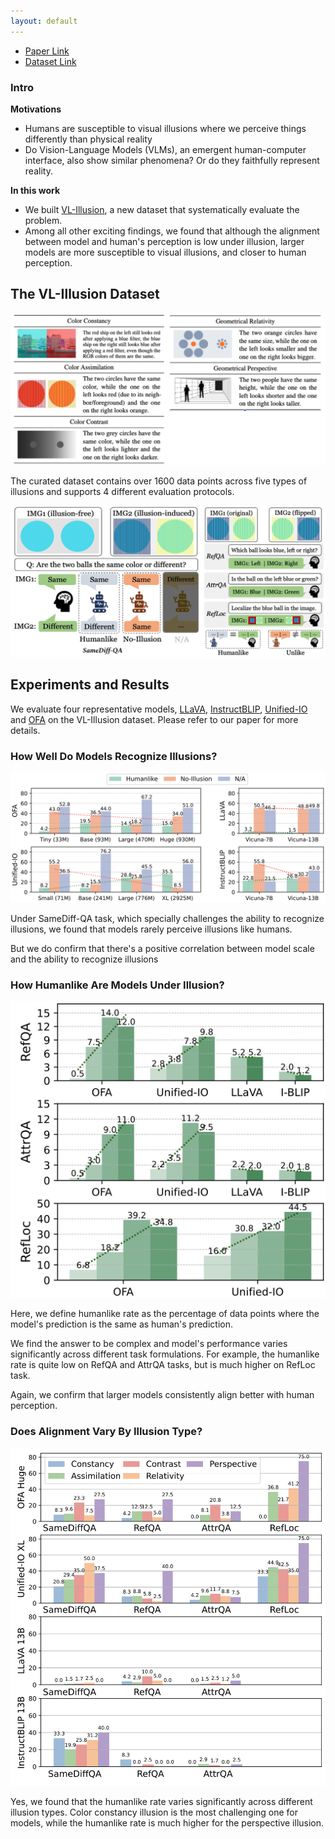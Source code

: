 ```yaml
---
layout: default
---
```

- [Paper Link](https://arxiv.org/abs/2311.00047)
- [Dataset Link](https://github.com/vl-illusion/dataset)
### Intro

**Motivations**

- Humans are susceptible to visual illusions where we perceive things differently than physical reality 
- Do Vision-Language Models (VLMs), an emergent human-computer interface, also show similar phenomena? Or do they faithfully represent reality.

**In this work**

- We built [VL-Illusion](https://github.com/vl-illusion/dataset), a new dataset that systematically evaluate the problem.
- Among all other exciting findings, we found that although the alignment between model and human's perception is low under illusion, larger models are more susceptible to visual illusions, and closer to human perception.


## The VL-Illusion Dataset
![ Example illusion from each category and the corresponding explanations](imgs/dataset_types.png)

The curated dataset contains over 1600 data points across five types of illusions and supports 4 different evaluation protocols.

![Example illustration for each task setup. Left:SameDiff QA. Right: RefQA, AttrQA, RefLoc](imgs/dataset_tasks.png)


## Experiments and Results
We evaluate four representative models, [LLaVA](https://arxiv.org/abs/2304.08485), [InstructBLIP](https://arxiv.org/abs/2305.06500), [Unified-IO](https://arxiv.org/abs/2206.08916) and [OFA](https://arxiv.org/abs/2202.03052) on the VL-Illusion dataset. Please refer to our paper for more details.

### How Well Do Models Recognize Illusions?
![1](imgs/1.png)

Under SameDiff-QA task, which specially challenges the ability to recognize illusions, we found that models rarely perceive illusions like humans.

But we do confirm that there's a positive correlation between model scale and the ability to recognize illusions

### How Humanlike Are Models Under Illusion?
![2](imgs/2.png)

Here, we define humanlike rate as the percentage of data points where the model's prediction is the same as human's prediction.

We find the answer to be complex and model's performance varies significantly across different task formulations. For example, the humanlike rate is quite low on RefQA and AttrQA tasks, but is much higher on RefLoc task.

Again, we confirm that larger models consistently align better with human perception.

### Does Alignment Vary By Illusion Type?
![3](imgs/3.png)

Yes, we found that the humanlike rate varies significantly across different illusion types. Color constancy illusion is the most challenging one for models, while the humanlike rate is much higher for the perspective illusion.
